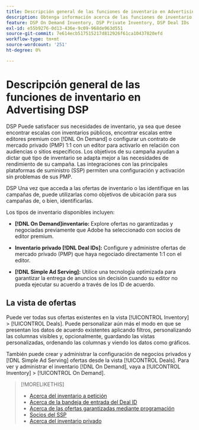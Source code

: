 ```yaml
---
title: Descripción general de las funciones de inventario en Advertising DSP
description: Obtenga información acerca de las funciones de inventario disponibles.
feature: DSP On Demand Inventory, DSP Private Inventory, DSP Deal IDs
exl-id: e55b9276-0d13-436e-9c09-968de963d551
source-git-commit: 7e614ecb517515217d812926f61ca10437820efd
workflow-type: tm+mt
source-wordcount: '251'
ht-degree: 0%

---
```


# Descripción general de las funciones de inventario en Advertising DSP

DSP Puede satisfacer sus necesidades de inventario, ya sea que desee encontrar escalas con inventarios públicos, encontrar escalas entre editores premium con [!DNL On Demand] o configurar un contrato de mercado privado (PMP) 1:1 con un editor para activarlo en relación con audiencias o sitios específicos. Los objetivos de su campaña ayudan a dictar qué tipo de inventario se adapta mejor a las necesidades de rendimiento de su campaña. Las integraciones con las principales plataformas de suministro (SSP) permiten una configuración y activación sin problemas de sus PMP.

DSP Una vez que acceda a las ofertas de inventario o las identifique en las campañas de, puede utilizarlas como objetivos de ubicación para sus campañas de, o bien, identificarlas.

Los tipos de inventario disponibles incluyen:

* **[!DNL On Demand]inventario:** Explore ofertas no garantizadas y negociadas previamente que Adobe ha seleccionado con socios de editor premium.

* **Inventario privado [!DNL Deal IDs]:** Configure y administre ofertas de mercado privado (PMP) que haya negociado directamente 1:1 con el editor.

* **[!DNL Simple Ad Serving]:** Utilice una tecnología optimizada para garantizar la entrega de anuncios sin decisión cuando su editor no pueda ejecutar su acuerdo a través de los ID de acuerdo.

## La vista de ofertas

Puede ver todas sus ofertas existentes en la vista [!UICONTROL Inventory] > [!UICONTROL Deals]. Puede personalizar aún más el modo en que se presentan los datos de acuerdo existentes aplicando filtros, personalizando las columnas visibles y, opcionalmente, guardando las vistas personalizadas, ordenando las columnas y viendo los datos como gráficos.

También puede crear y administrar la configuración de negocios privados y [!DNL Simple Ad Serving] ofertas desde la vista [!UICONTROL Deals]. Para ver y administrar el inventario [!DNL On Demand], vaya a [!UICONTROL Inventory] > [!UICONTROL On Demand].

>[!MORELIKETHIS]
>
>* [Acerca del inventario a petición](on-demand-inventory-about.md)
>* [Acerca de la bandeja de entrada del Deal ID](deal-id-inbox-about.md)
>* [Acerca de las ofertas garantizadas mediante programación](programmatic-guaranteed-about.md)
>* [Socios del SSP](ssp-partners.md)
>* [Acerca del inventario privado](private-inventory-about.md)
